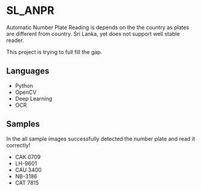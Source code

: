 # SL_ANPR

Automatic Number Plate Reading is depends on the the country as plates are different from country. 
Sri Lanka, yet does not support well stable reader. 

This project is trying to full fill the gap.

## Languages
- Python
- OpenCV
- Deep Learning
- OCR

## Samples

In the all sample images successfully detected the number plate and read it correctly!
- CAK 0709
- LH-9601
- CAU 3400
- NB-3186
- CAT 7815
